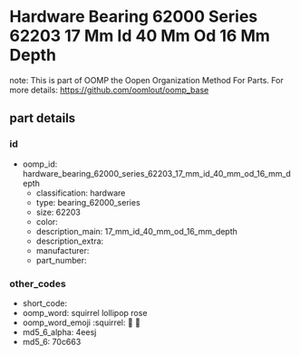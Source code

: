# Hardware Bearing 62000 Series 62203 17 Mm Id 40 Mm Od 16 Mm Depth  

note: This is part of OOMP the Oopen Organization Method For Parts. For more details: https://github.com/oomlout/oomp_base

##  part details





### id
* oomp_id: hardware_bearing_62000_series_62203_17_mm_id_40_mm_od_16_mm_depth
  * classification: hardware
  * type: bearing_62000_series
  * size: 62203
  * color: 
  * description_main: 17_mm_id_40_mm_od_16_mm_depth
  * description_extra: 
  * manufacturer: 
  * part_number: 

### other_codes
* short_code: 
* oomp_word: squirrel lollipop rose
* oomp_word_emoji :squirrel: :lollipop: :rose:
* md5_6_alpha: 4eesj
* md5_6: 70c663